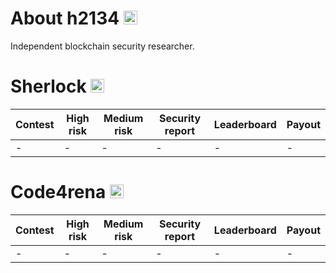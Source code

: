 # About h2134  <img src="https://avatars.githubusercontent.com/u/169348989?v=4" width="22">
Independent blockchain security researcher.

# Sherlock  <img src="https://audits.sherlock.xyz/_next/static/media/sherlock_logo.bf519c9e.svg" width="22">
|  Contest  |  High risk  |  Medium risk  |  Security report  |  Leaderboard  |  Payout  |
|-----------|-------------|---------------|-------------------|---------------|----------|
| - | - | - | - | - | - |


# Code4rena  <img src="https://code4rena.com/images/c4-logo-icon.svg" width="22">
|  Contest  |  High risk  |  Medium risk  |  Security report  |  Leaderboard  |  Payout  |
|-----------|-------------|---------------|-------------------|---------------|----------|
| - | - | - | - | - | - |
